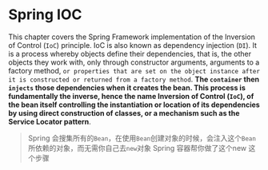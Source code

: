 # Spring IOC

This chapter covers the Spring Framework implementation of the Inversion of Control (`IoC`)  principle.
IoC is also known as dependency injection (`DI`). It is a process whereby objects define their
dependencies, that is, the other objects they work with, only through constructor arguments, arguments
to a factory method, `or properties that are set on the object instance after it is constructed or returned
from a factory method`. __The `container` then `injects` those dependencies when it creates the bean. This
process is fundamentally the inverse, hence the name Inversion of Control (`IoC`), of the bean itself
controlling the instantiation or location of its dependencies by using direct construction of classes, or a
mechanism such as the Service Locator pattern__.

> Spring 会搜集所有的`Bean`，在使用`Bean`创建对象的时候，会注入这个`Bean`所依赖的对象，而无需你自己去`new`对象
> Spring 容器帮你做了这个new 这个步骤
